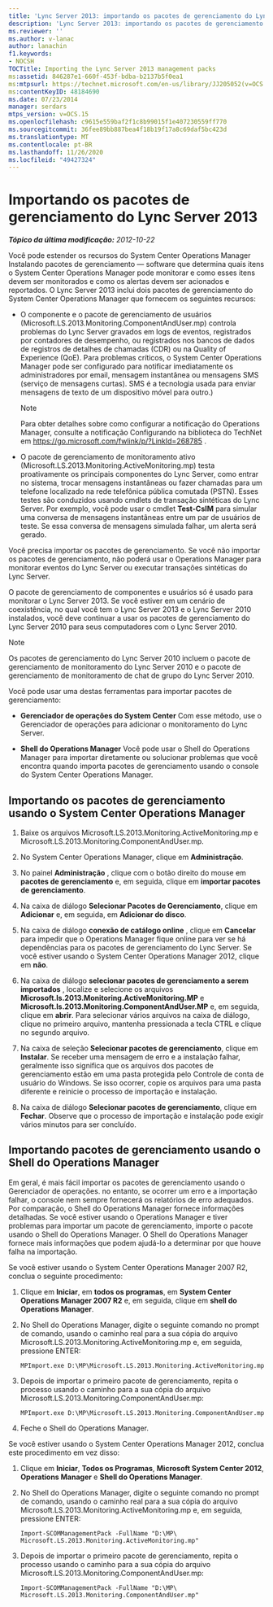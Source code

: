 ```yaml
---
title: 'Lync Server 2013: importando os pacotes de gerenciamento do Lync Server 2013'
description: 'Lync Server 2013: importando os pacotes de gerenciamento do Lync Server 2013.'
ms.reviewer: ''
ms.author: v-lanac
author: lanachin
f1.keywords:
- NOCSH
TOCTitle: Importing the Lync Server 2013 management packs
ms:assetid: 846287e1-660f-453f-bdba-b2137b5f0ea1
ms:mtpsurl: https://technet.microsoft.com/en-us/library/JJ205052(v=OCS.15)
ms:contentKeyID: 48184690
ms.date: 07/23/2014
manager: serdars
mtps_version: v=OCS.15
ms.openlocfilehash: c9615e559baf2f1c8b99015f1e407230559ff770
ms.sourcegitcommit: 36fee89bb887bea4f18b19f17a8c69daf5bc423d
ms.translationtype: MT
ms.contentlocale: pt-BR
ms.lasthandoff: 11/26/2020
ms.locfileid: "49427324"
---
```

# <a name="importing-the-lync-server-2013-management-packs"></a>Importando os pacotes de gerenciamento do Lync Server 2013

<div data-xmlns="http://www.w3.org/1999/xhtml">

<div class="topic" data-xmlns="http://www.w3.org/1999/xhtml" data-msxsl="urn:schemas-microsoft-com:xslt" data-cs="https://msdn.microsoft.com/">

<div data-asp="https://msdn2.microsoft.com/asp">



</div>

<div id="mainSection">

<div id="mainBody">

<span> </span>

_**Tópico da última modificação:** 2012-10-22_

Você pode estender os recursos do System Center Operations Manager Instalando pacotes de gerenciamento — software que determina quais itens o System Center Operations Manager pode monitorar e como esses itens devem ser monitorados e como os alertas devem ser acionados e reportados. O Lync Server 2013 inclui dois pacotes de gerenciamento do System Center Operations Manager que fornecem os seguintes recursos:

  - O componente e o pacote de gerenciamento de usuários (Microsoft.LS.2013.Monitoring.ComponentAndUser.mp) controla problemas do Lync Server gravados em logs de eventos, registrados por contadores de desempenho, ou registrados nos bancos de dados de registros de detalhes de chamadas (CDR) ou na Quality of Experience (QoE). Para problemas críticos, o System Center Operations Manager pode ser configurado para notificar imediatamente os administradores por email, mensagem instantânea ou mensagens SMS (serviço de mensagens curtas). SMS é a tecnologia usada para enviar mensagens de texto de um dispositivo móvel para outro.)
    
    <div>
    

    > [!NOTE]  
    > Para obter detalhes sobre como configurar a notificação do Operations Manager, consulte a notificação Configurando na biblioteca do TechNet em <A href="https://go.microsoft.com/fwlink/p/?linkid=268785">https://go.microsoft.com/fwlink/p/?LinkId=268785</A> .

    
    </div>

  - O pacote de gerenciamento de monitoramento ativo (Microsoft.LS.2013.Monitoring.ActiveMonitoring.mp) testa proativamente os principais componentes do Lync Server, como entrar no sistema, trocar mensagens instantâneas ou fazer chamadas para um telefone localizado na rede telefônica pública comutada (PSTN). Esses testes são conduzidos usando cmdlets de transação sintéticas do Lync Server. Por exemplo, você pode usar o cmdlet **Test-CsIM** para simular uma conversa de mensagens instantâneas entre um par de usuários de teste. Se essa conversa de mensagens simulada falhar, um alerta será gerado.

Você precisa importar os pacotes de gerenciamento. Se você não importar os pacotes de gerenciamento, não poderá usar o Operations Manager para monitorar eventos do Lync Server ou executar transações sintéticas do Lync Server.

O pacote de gerenciamento de componentes e usuários só é usado para monitorar o Lync Server 2013. Se você estiver em um cenário de coexistência, no qual você tem o Lync Server 2013 e o Lync Server 2010 instalados, você deve continuar a usar os pacotes de gerenciamento do Lync Server 2010 para seus computadores com o Lync Server 2010.

<div>


> [!NOTE]  
> Os pacotes de gerenciamento do Lync Server 2010 incluem o pacote de gerenciamento de monitoramento do Lync Server 2010 e o pacote de gerenciamento de monitoramento de chat de grupo do Lync Server 2010.



</div>

Você pode usar uma destas ferramentas para importar pacotes de gerenciamento:

  - **Gerenciador de operações do System Center**   Com esse método, use o Gerenciador de operações para adicionar o monitoramento do Lync Server.

  - **Shell do Operations Manager**   Você pode usar o Shell do Operations Manager para importar diretamente ou solucionar problemas que você encontra quando importa pacotes de gerenciamento usando o console do System Center Operations Manager.

<div>

## <a name="importing-the-management-packs-by-using-system-center-operations-manager"></a>Importando os pacotes de gerenciamento usando o System Center Operations Manager

1.  Baixe os arquivos Microsoft.LS.2013.Monitoring.ActiveMonitoring.mp e Microsoft.LS.2013.Monitoring.ComponentAndUser.mp.

2.  No System Center Operations Manager, clique em **Administração**.

3.  No painel **Administração** , clique com o botão direito do mouse em **pacotes de gerenciamento** e, em seguida, clique em **importar pacotes de gerenciamento**.

4.  Na caixa de diálogo **Selecionar Pacotes de Gerenciamento**, clique em **Adicionar** e, em seguida, em **Adicionar do disco**.

5.  Na caixa de diálogo **conexão de catálogo online** , clique em **Cancelar** para impedir que o Operations Manager fique online para ver se há dependências para os pacotes de gerenciamento do Lync Server. Se você estiver usando o System Center Operations Manager 2012, clique em **não**.

6.  Na caixa de diálogo **selecionar pacotes de gerenciamento a serem importados** , localize e selecione os arquivos **Microsoft.ls.2013.Monitoring.ActiveMonitoring.MP** e **Microsoft.ls.2013.Monitoring.ComponentAndUser.MP** e, em seguida, clique em **abrir**. Para selecionar vários arquivos na caixa de diálogo, clique no primeiro arquivo, mantenha pressionada a tecla CTRL e clique no segundo arquivo.

7.  Na caixa de seleção **Selecionar pacotes de gerenciamento**, clique em **Instalar**. Se receber uma mensagem de erro e a instalação falhar, geralmente isso significa que os arquivos dos pacotes de gerenciamento estão em uma pasta protegida pelo Controle de conta de usuário do Windows. Se isso ocorrer, copie os arquivos para uma pasta diferente e reinicie o processo de importação e instalação.

8.  Na caixa de diálogo **Selecionar pacotes de gerenciamento**, clique em **Fechar**. Observe que o processo de importação e instalação pode exigir vários minutos para ser concluído.

</div>

<div>

## <a name="importing-management-packs-by-using-the-operations-manager-shell"></a>Importando pacotes de gerenciamento usando o Shell do Operations Manager

Em geral, é mais fácil importar os pacotes de gerenciamento usando o Gerenciador de operações. no entanto, se ocorrer um erro e a importação falhar, o console nem sempre fornecerá os relatórios de erro adequados. Por comparação, o Shell do Operations Manager fornece informações detalhadas. Se você estiver usando o Operations Manager e tiver problemas para importar um pacote de gerenciamento, importe o pacote usando o Shell do Operations Manager. O Shell do Operations Manager fornece mais informações que podem ajudá-lo a determinar por que houve falha na importação.

Se você estiver usando o System Center Operations Manager 2007 R2, conclua o seguinte procedimento:

1.  Clique em **Iniciar**, em **todos os programas**, em **System Center Operations Manager 2007 R2** e, em seguida, clique em **shell do Operations Manager**.

2.  No Shell do Operations Manager, digite o seguinte comando no prompt de comando, usando o caminho real para a sua cópia do arquivo Microsoft.LS.2013.Monitoring.ActiveMonitoring.mp e, em seguida, pressione ENTER:
    
        MPImport.exe D:\MP\Microsoft.LS.2013.Monitoring.ActiveMonitoring.mp

3.  Depois de importar o primeiro pacote de gerenciamento, repita o processo usando o caminho para a sua cópia do arquivo Microsoft.LS.2013.Monitoring.ComponentAndUser.mp:
    
        MPImport.exe D:\MP\Microsoft.LS.2013.Monitoring.ComponentAndUser.mp

4.  Feche o Shell do Operations Manager.

Se você estiver usando o System Center Operations Manager 2012, conclua este procedimento em vez disso:

1.  Clique em **Iniciar**, **Todos os Programas**, **Microsoft System Center 2012**, **Operations Manager** e **Shell do Operations Manager**.

2.  No Shell do Operations Manager, digite o seguinte comando no prompt de comando, usando o caminho real para a sua cópia do arquivo Microsoft.LS.2013.Monitoring.ActiveMonitoring.mp e, em seguida, pressione ENTER:
    
        Import-SCOMManagementPack -FullName "D:\MP\ Microsoft.LS.2013.Monitoring.ActiveMonitoring.mp"

3.  Depois de importar o primeiro pacote de gerenciamento, repita o processo usando o caminho para a sua cópia do arquivo Microsoft.LS.2013.Monitoring.ComponentAndUser.mp:
    
        Import-SCOMManagementPack -FullName "D:\MP\ Microsoft.LS.2013.Monitoring.ComponentAndUser.mp"

</div>

</div>

<span> </span>

</div>

</div>

</div>

